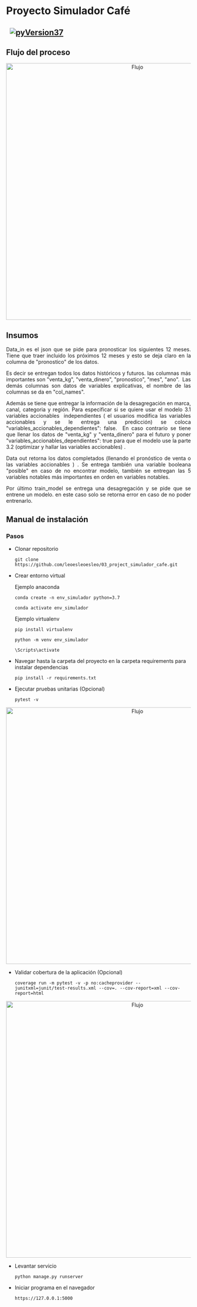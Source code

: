 #
# Proyecto Simulador Café

## &nbsp; [![pyVersion37](https://img.shields.io/badge/python-3.7.6-blue.svg)](https://www.python.org/download/releases/3.7/)

## Flujo del proceso
<div align="center">
	<img height="700" src="https://leoesleoesleo.github.io/imagenes/flujo_simulador_cafe.png" alt="Flujo">
</div>  

## Insumos 
<p align="justify">
Data_in es el json que se pide para pronosticar los siguientes 12 meses. Tiene que traer incluido los próximos 12 meses y esto se deja claro en la columna de "pronostico" de los datos. 
</p>
<p align="justify">
Es decir se entregan todos los datos históricos y futuros. las columnas más importantes son "venta_kg", "venta_dinero", "pronostico", "mes", "ano". 
Las demás columnas son datos de variables explicativas, el nombre de las columnas se da en "col_names".
</p>
<p align="justify">
Además se tiene que entregar la información de la desagregación en marca, canal, categoria y región. Para especificar si se quiere usar el modelo 3.1 variables accionables  independientes ( el usuarios modifica las variables accionables y se le entrega una predicción) se coloca "variables_accionables_dependientes": false. 
En caso contrario se tiene que llenar los datos de "venta_kg" y "venta_dinero" para el futuro y poner "variables_accionables_dependientes": true para que el modelo use la parte 3.2 (optimizar y hallar las variables accionables) .
</p>
<p align="justify">
Data out retorna los datos completados (llenando el pronóstico de venta o las variables accionables ) .
Se entrega también una variable booleana "posible" en caso de no encontrar modelo, también se entregan las 5 variables notables más importantes en orden en variables notables.
</p>
<p align="justify">
Por último train_model se entrega una desagregación y se pide que se entrene un modelo. en este caso solo se retorna error en caso de no poder entrenarlo.
</p>



## Manual de instalación

### Pasos

- Clonar repositorio
	```
	git clone https://github.com/leoesleoesleo/03_project_simulador_cafe.git
	```
- Crear entorno virtual

    Ejemplo anaconda
	```
	conda create -n env_simulador python=3.7
	```
	```
	conda activate env_simulador
	```
    Ejemplo virtualenv
    ```
	pip install virtualenv
	```
	```
	python -m venv env_simulador
	```
	```
	\Scripts\activate
	```
	
- Navegar hasta la carpeta del proyecto en la carpeta requirements para instalar dependencias
    ```
    pip install -r requirements.txt
    ```

- Ejecutar pruebas unitarias (Opcional)
   ```
   pytest -v  
    ``` 

<div align="center">
	<img height="700" src="https://leoesleoesleo.github.io/imagenes/pytest_simulador_cafe.PNG" alt="Flujo">
</div>  

- Validar cobertura de la aplicación (Opcional)
    ```
   coverage run -m pytest -v -p no:cacheprovider --junitxml=junit/test-results.xml --cov=. --cov-report=xml --cov-report=html  
    ```    

<div align="center">
	<img height="700" src="https://leoesleoesleo.github.io/imagenes/coverage_simulador_cafe.PNG" alt="Flujo">
</div>  

- Levantar servicio
    ```
   python manage.py runserver
    ```

-  Iniciar programa en el navegador
    ```
   https://127.0.0.1:5000
    ```
